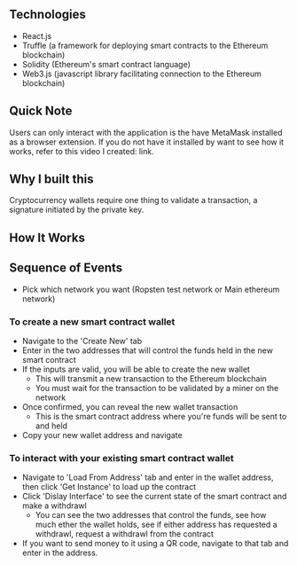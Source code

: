 ## Technologies
- React.js
- Truffle (a framework for deploying smart contracts to the Ethereum blockchain)
- Solidity (Ethereum's smart contract language)
- Web3.js (javascript library facilitating connection to the Ethereum blockchain)

## Quick Note
Users can only interact with the application is the have MetaMask installed as a browser extension. If you do not have it installed by want to see how it works, refer to this video I created: link.

## Why I built this
Cryptocurrency wallets require one thing to validate a transaction, a signature initiated by the private key. 

## How It Works

## Sequence of Events
- Pick which network you want (Ropsten test network or Main ethereum network)

### To create a new smart contract wallet
- Navigate to the 'Create New' tab
- Enter in the two addresses that will control the funds held in the new smart contract
- If the inputs are valid, you will be able to create the new wallet
    - This will transmit a new transaction to the Ethereum blockchain
    - You must wait for the transaction to be validated by a miner on the network
- Once confirmed, you can reveal the new wallet transaction
    - This is the smart contract address where you're funds will be sent to and held
- Copy your new wallet address and navigate 

### To interact with your existing smart contract wallet
- Navigate to 'Load From Address' tab and enter in the wallet address, then click 'Get Instance' to load up the contract
- Click 'Dislay Interface' to see the current state of the smart contract and make a withdrawl
    - You can
        see the two addresses that control the funds,
        see how much ether the wallet holds,
        see if either address has requested a withdrawl,
        request a withdrawl from the contract
- If you want to send money to it using a QR code, navigate to that tab and enter in the address.
